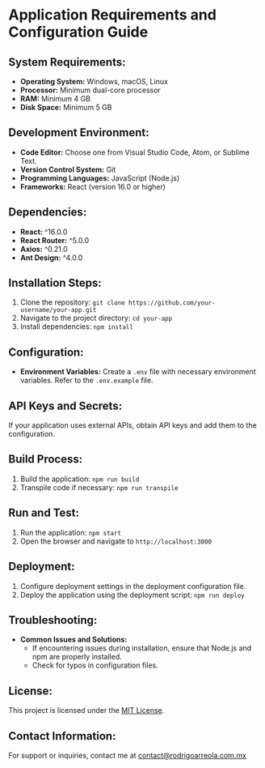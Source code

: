 # Application Requirements and Configuration Guide

## System Requirements:

- **Operating System:** Windows, macOS, Linux
- **Processor:** Minimum dual-core processor
- **RAM:** Minimum 4 GB
- **Disk Space:** Minimum 5 GB

## Development Environment:

- **Code Editor:** Choose one from Visual Studio Code, Atom, or Sublime Text.
- **Version Control System:** Git
- **Programming Languages:** JavaScript (Node.js)
- **Frameworks:** React (version 16.0 or higher)

## Dependencies:

- **React:** ^16.0.0
- **React Router:** ^5.0.0
- **Axios:** ^0.21.0
- **Ant Design:** ^4.0.0

## Installation Steps:

1. Clone the repository: `git clone https://github.com/your-username/your-app.git`
2. Navigate to the project directory: `cd your-app`
3. Install dependencies: `npm install`

## Configuration:

- **Environment Variables:** Create a `.env` file with necessary environment variables. Refer to the `.env.example` file.

## API Keys and Secrets:

If your application uses external APIs, obtain API keys and add them to the configuration.

## Build Process:

1. Build the application: `npm run build`
2. Transpile code if necessary: `npm run transpile`

## Run and Test:

1. Run the application: `npm start`
2. Open the browser and navigate to `http://localhost:3000`

## Deployment:

1. Configure deployment settings in the deployment configuration file.
2. Deploy the application using the deployment script: `npm run deploy`

## Troubleshooting:

- **Common Issues and Solutions:**
  - If encountering issues during installation, ensure that Node.js and npm are properly installed.
  - Check for typos in configuration files.

## License:

This project is licensed under the [MIT License](LICENSE).

## Contact Information:

For support or inquiries, contact me at contact@rodrigoarreola.com.mx


